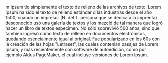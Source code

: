m Ipsum tio simplemente el texto de relleno de las archivos de
texto. Lorem Ipsum ha sido el texto de relleno estándar d
las industrias desde el año 1500, cuando un impresor (N. del
T. persona que se dedica a la imprenta) desconocido usó una
galería de textos y los mezcló de tal manera que logró hacer
un libro de textos especimen. No sólo sobrevivió 500 años,
sino que tambien ingresó como texto de relleno
en documentos electrónicos, quedando esencialmente igual al original.
Fue popularizado en los 60s con la creación de las hojas
"Letraset", las cuales contenian pasajes de Lorem Ipsum, y más recientemente con software de autoedición, como por ejemplo Aldus PageMaker, el cual incluye versiones de Lorem Ipsum.
                       